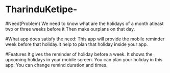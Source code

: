 # TharinduKetipe-
#Need(Problem)
We need to know what are the holidays of a month atleast two or three weeks before it Then
make ourplans on that day.


#What app does satisfy the need:
This app will provide the mobile reminder week before that holiday.It help to plan that 
holiday inside your app.

#Features
It gives the reminder of holiday before a week.
It shows the upcoming holidays in your mobile screen.
You can plan your holiday in this app.
You can change remind duration and times.
